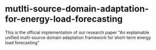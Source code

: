 # mutlti-source-domain-adaptation-for-energy-load-forecasting
This is the official implementation of our research paper "An explainable unified multi-source domain adaptation  framework for short-term energy load forecasting"
